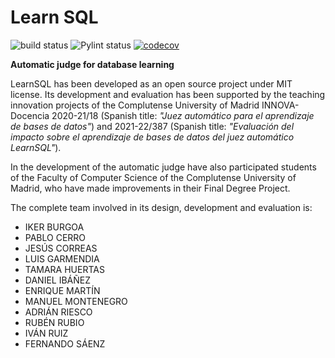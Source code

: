 
# Learn SQL 
![build status](https://github.com/emartinm/lsql/actions/workflows/django_tests.yml/badge.svg)
![Pylint status](https://github.com/emartinm/lsql/actions/workflows/pylint.yml/badge.svg)
[![codecov](https://codecov.io/gh/emartinm/lsql/branch/master/graph/badge.svg)](https://codecov.io/gh/emartinm/lsql)

**Automatic judge for database learning**

LearnSQL has been developed as an open source project under MIT license. 
Its development and evaluation has been supported by the teaching innovation 
projects of the Complutense University of Madrid INNOVA-Docencia 2020-21/18 
(Spanish title: *"Juez automático para el aprendizaje de bases de datos"*) 
and 2021-22/387 (Spanish title: *"Evaluación del impacto sobre el aprendizaje
de bases de datos del juez automático LearnSQL"*). 

In the development of the automatic judge have also participated students of 
the Faculty of Computer Science of the Complutense University of Madrid, who 
have made improvements in their Final Degree Project. 

The complete team involved in its design, development and evaluation is:
- IKER BURGOA
- PABLO CERRO
- JESÚS CORREAS
- LUIS GARMENDIA
- TAMARA HUERTAS
- DANIEL IBÁÑEZ
- ENRIQUE MARTÍN
- MANUEL MONTENEGRO
- ADRIÁN RIESCO
- RUBÉN RUBIO
- IVÁN RUIZ
- FERNANDO SÁENZ
